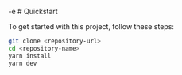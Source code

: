-e # Quickstart

To get started with this project, follow these steps:

```bash
git clone <repository-url>
cd <repository-name>
yarn install
yarn dev
```
